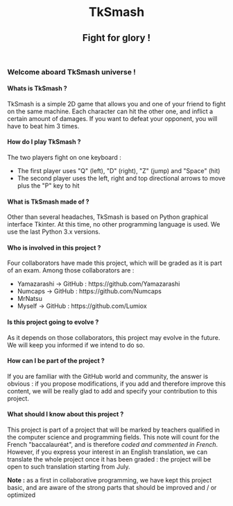 <header>
<h1>TkSmash</h1>
<h2>Fight for glory !</h2>
</header>

<section>
<h3>Welcome aboard TkSmash universe !</h3>
<h4>Whats is TkSmash ?</h4>
<p>TkSmash is a simple 2D game that allows you and one of your friend to fight on the same machine. Each character can hit the other one, and inflict a certain amount of damages. If you want to defeat your opponent, you will have to beat him 3 times.</p>
<h4>How do I play TkSmash ?</h4>
<p>The two players fight on one keyboard :</p>
<ul>
<li>The first player uses "Q" (left), "D" (right), "Z" (jump) and "Space" (hit)</li>
<li>The second player uses the left, right and top directional arrows to move plus the "P" key to hit</li>
</ul>
<h4>What is TkSmash made of ?</h4>
<p>Other than several headaches, TkSmash is based on Python graphical interface Tkinter. At this time, no other programming language is used. We use the last Python 3.x versions.</p>
<h4>Who is involved in this project ?</h4>
<p>Four collaborators have made this project, which will be graded as it is part of an exam. Among those collaborators are :</p>
<ul>
<li>Yamazarashi -> GitHub : https://github.com/Yamazarashi</li>
<li>Numcaps     -> GitHub : https://github.com/Numcaps</li>
<li>MrNatsu</li>
<li>Myself      -> GitHub : https://github.com/Lumiox</li>
</ul>
<h4>Is this project going to evolve ?</h4>
<p>As it depends on those collaborators, this project may evolve in the future. We will keep you informed if we intend to do so.</p>
<h4>How can I be part of the project ?</h4>
<p>If you are familiar with the GitHub world and community, the answer is obvious : if you propose modifications, if you add and therefore improve this content, we will be really glad to add and specify your contribution to this project.</p>
<h4>What should I know about this project ?</h4>
<p>This project is part of a project that will be marked by teachers qualified in the computer science and programming fields. This note will count for the French "baccalauréat", and is therefore <em>coded and commented in French</em>. However, if you express your interest in an English translation, we can translate the whole project once it has been graded : the project will be open to such translation starting from July.</p>
<p><strong>Note :</strong> as a first in collaborative programming, we have kept this project basic, and are aware of the strong parts that should be improved and / or optimized</p>
</section>

